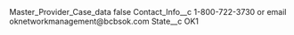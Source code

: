 <?xml version="1.0" encoding="UTF-8"?>
<CustomMetadata xmlns="http://soap.sforce.com/2006/04/metadata" xmlns:xsi="http://www.w3.org/2001/XMLSchema-instance" xmlns:xsd="http://www.w3.org/2001/XMLSchema">
    <label>Master_Provider_Case_data</label>
    <protected>false</protected>
    <values>
        <field>Contact_Info__c</field>
        <value xsi:type="xsd:string">1-800-722-3730 or email oknetworkmanagement@bcbsok.com</value>
    </values>
    <values>
        <field>State__c</field>
        <value xsi:type="xsd:string">OK1</value>
    </values>
</CustomMetadata>
